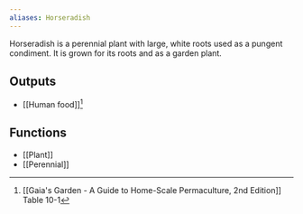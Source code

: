 ```yaml
---
aliases: Horseradish
---
```

Horseradish is a perennial plant with large, white roots used as a pungent condiment. It is grown for its roots and as a garden plant.
## Outputs
- [[Human food]][^1]
## Functions
- [[Plant]]
- [[Perennial]]

[^1]: [[Gaia's Garden - A Guide to Home-Scale Permaculture, 2nd Edition]] Table 10-1
